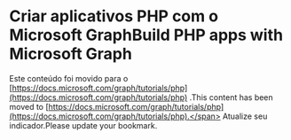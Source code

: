 # <a name="build-php-apps-with-microsoft-graph"></a><span data-ttu-id="e1556-101">Criar aplicativos PHP com o Microsoft Graph</span><span class="sxs-lookup"><span data-stu-id="e1556-101">Build PHP apps with Microsoft Graph</span></span>

<span data-ttu-id="e1556-102">Este conteúdo foi movido para o [https://docs.microsoft.com/graph/tutorials/php](https://docs.microsoft.com/graph/tutorials/php) .</span><span class="sxs-lookup"><span data-stu-id="e1556-102">This content has been moved to [https://docs.microsoft.com/graph/tutorials/php](https://docs.microsoft.com/graph/tutorials/php).</span></span> <span data-ttu-id="e1556-103">Atualize seu indicador.</span><span class="sxs-lookup"><span data-stu-id="e1556-103">Please update your bookmark.</span></span>
